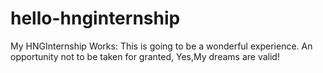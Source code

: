 # hello-hnginternship
My HNGInternship Works:
This is going to be a wonderful experience.
An opportunity not to be taken for granted,
Yes,My dreams are valid!

